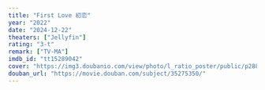 ```yaml
---
title: "First Love 初恋"
year: "2022"
date: "2024-12-22"
theaters: ["Jellyfin"]
rating: "3-t"
remark: ["TV-MA"]
imdb_id: "tt15289042"
cover: "https://img3.doubanio.com/view/photo/l_ratio_poster/public/p2883789917.jpg"
douban_url: "https://movie.douban.com/subject/35275350/"
---
```


